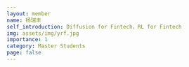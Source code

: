 ```yaml
---
layout: member
name: 杨瑞丰
self_introduction: Diffusion for Fintech，RL for Fintech
img: assets/img/yrf.jpg
importance: 1
category: Master Students
page: false
---
```


